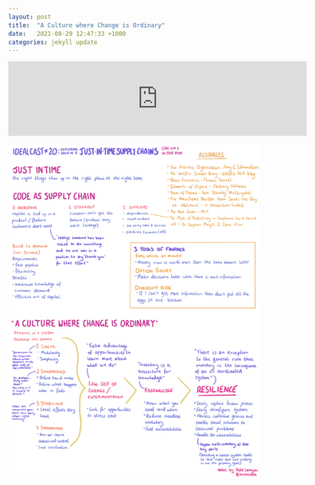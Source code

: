 ```yaml
---
layout: post
title:  "A Culture where Change is Ordinary"
date:   2021-08-29 12:47:33 +1000
categories: jekyll update
---
```

<iframe title="The Idealcast with Gene Kim by IT Revolution" allowtransparency="true" height="150" width="600px" style="border: none; min-width: min(100%, 430px);" scrolling="no" data-name="pb-iframe-player" src="https://www.podbean.com/player-v2/?i=mdugt-76d6eb-pbblog-playlist&share=1&download=1&skin=eeeeee&btn-skin=8bbb4e&size=315" allowfullscreen=""></iframe>

![My helpful screenshot][notes]

[notes]: /assets/img/idealcast20.png
[source]: https://itrevolution.com/the-idealcast-episode-20/


